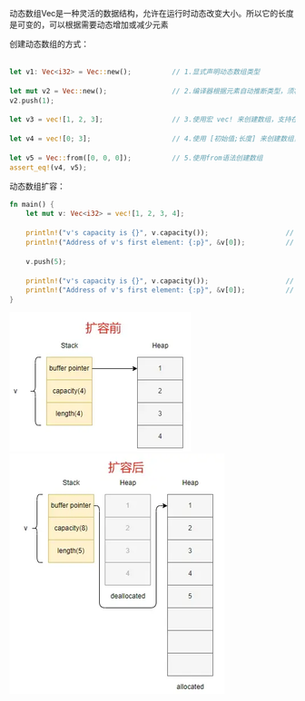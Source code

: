 动态数组Vec<T>是一种灵活的数据结构，允许在运行时动态改变大小。所以它的长度是可变的，可以根据需要动态增加或减少元素  

创建动态数组的方式：
```rust

let v1: Vec<i32> = Vec::new();          // 1.显式声明动态数组类型

let mut v2 = Vec::new();                // 2.编译器根据元素自动推断类型，须将 v 声明为 mut 后，才能进行修改。
v2.push(1);

let v3 = vec![1, 2, 3];                 // 3.使用宏 vec! 来创建数组，支持在创建时就给予初始化值

let v4 = vec![0; 3];                    // 4.使用 [初始值;长度] 来创建数组，默认值为 0，初始长度为 3            v4 = [0, 0, 0];

let v5 = Vec::from([0, 0, 0]);          // 5.使用from语法创建数组
assert_eq!(v4, v5);
```

动态数组扩容：
```rust
fn main() {
    let mut v: Vec<i32> = vec![1, 2, 3, 4];
    
    println!("v's capacity is {}", v.capacity());                   // prints 4，即数组的初始容量是4
    println!("Address of v's first element: {:p}", &v[0]);          // 打印内存地址
    
    v.push(5);
    
    println!("v's capacity is {}", v.capacity());                   // prints 8，数组进行扩容，容量变成8
    println!("Address of v's first element: {:p}", &v[0]);          // 打印扩容后的内存地址，会发现跟上面的地址并不相同
}
```
![alt text](../images/vector_1.png)
![alt text](../images/vector_2.png)